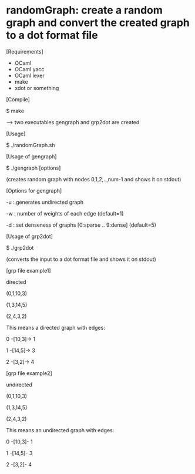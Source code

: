 # randomGraph: create a random graph and convert the created graph to a dot format file

[Requirements]
- OCaml
- OCaml yacc
- OCaml lexer
- make
- xdot or something


[Compile]

$ make

--> two executables gengraph and grp2dot are created


[Usage]

$ ./randomGraph.sh


[Usage of gengraph]

$ ./gengraph <num> [options]

(creates random graph with nodes 0,1,2,..,num-1 and shows it on stdout)


[Options for gengraph]

-u			: generates undirected graph

-w <num>	: number of weights of each edge (default=1)

-d <num>	: set denseness of graphs [0:sparse .. 9:dense] (default=5)



[Usage of grp2dot]

$ ./grp2dot <grpfile>

(converts the input <grpfile> to a dot format file and shows it on stdout)


[grp file example1]

directed

(0,1,10,3)

(1,3,14,5)

(2,4,3,2) 


This means a directed graph with edges: 

0 -[10,3]-> 1

1 -[14,5]-> 3

2 -[3,2]->  4



[grp file example2]

undirected

(0,1,10,3)

(1,3,14,5)

(2,4,3,2)


This means an undirected graph with edges: 

0 -[10,3]- 1

1 -[14,5]- 3

2 -[3,2]-  4
